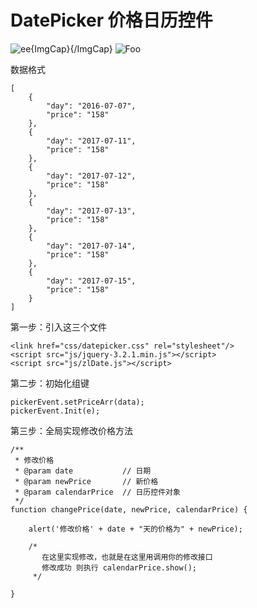 # DatePicker 价格日历控件

![ee](https://qz-ota.oss-cn-shenzhen.aliyuncs.com/show.gif){ImgCap}{/ImgCap}
![Foo](https://qz-ota.oss-cn-shenzhen.aliyuncs.com/show.gif)

数据格式
```
[
    {
        "day": "2016-07-07",
        "price": "158"
    },
    {
        "day": "2017-07-11",
        "price": "158"
    },
    {
        "day": "2017-07-12",
        "price": "158"
    },
    {
        "day": "2017-07-13",
        "price": "158"
    },
    {
        "day": "2017-07-14",
        "price": "158"
    },
    {
        "day": "2017-07-15",
        "price": "158"
    }
]
```
第一步：引入这三个文件
```
<link href="css/datepicker.css" rel="stylesheet"/>
<script src="js/jquery-3.2.1.min.js"></script>
<script src="js/zlDate.js"></script>
```
第二步：初始化组键
```
pickerEvent.setPriceArr(data);
pickerEvent.Init(e);
```
第三步：全局实现修改价格方法
```
/**
 * 修改价格
 * @param date           // 日期
 * @param newPrice       // 新价格
 * @param calendarPrice  // 日历控件对象
 */
function changePrice(date, newPrice, calendarPrice) {
    
    alert('修改价格' + date + "天的价格为" + newPrice);
    
    /*
       在这里实现修改，也就是在这里用调用你的修改接口
       修改成功 则执行 calendarPrice.show();
     */
     
}
```
